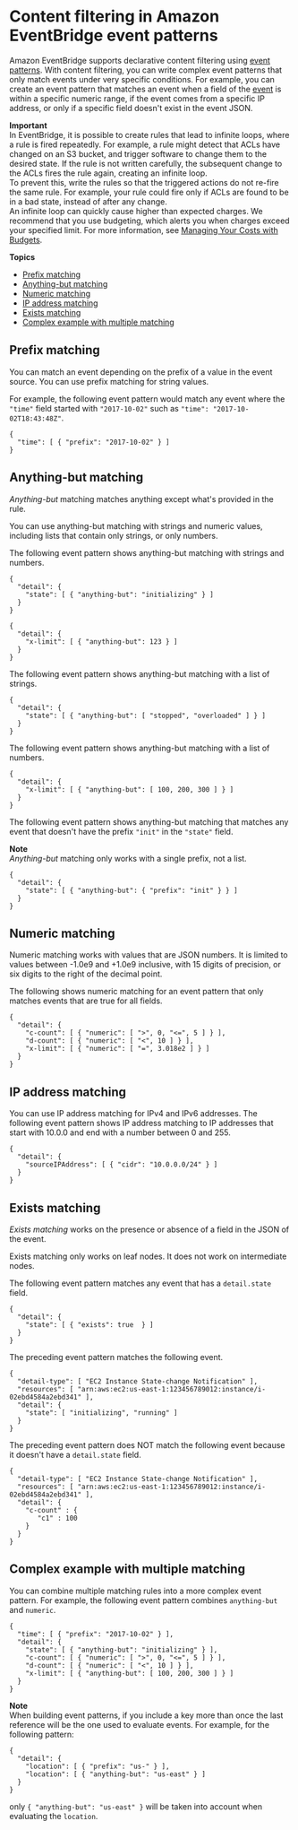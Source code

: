 # Content filtering in Amazon EventBridge event patterns<a name="eb-event-patterns-content-based-filtering"></a>

Amazon EventBridge supports declarative content filtering using [event patterns](eb-event-patterns.md)\. With content filtering, you can write complex event patterns that only match events under very specific conditions\. For example, you can create an event pattern that matches an event when a field of the [event](eb-events.md) is within a specific numeric range, if the event comes from a specific IP address, or only if a specific field doesn't exist in the event JSON\. 

**Important**  
In EventBridge, it is possible to create rules that lead to infinite loops, where a rule is fired repeatedly\. For example, a rule might detect that ACLs have changed on an S3 bucket, and trigger software to change them to the desired state\. If the rule is not written carefully, the subsequent change to the ACLs fires the rule again, creating an infinite loop\.  
To prevent this, write the rules so that the triggered actions do not re\-fire the same rule\. For example, your rule could fire only if ACLs are found to be in a bad state, instead of after any change\.   
An infinite loop can quickly cause higher than expected charges\. We recommend that you use budgeting, which alerts you when charges exceed your specified limit\. For more information, see [Managing Your Costs with Budgets](https://docs.aws.amazon.com/awsaccountbilling/latest/aboutv2/budgets-managing-costs.html)\.

**Topics**
+ [Prefix matching](#eb-filtering-prefix-matching)
+ [Anything\-but matching](#eb-filtering-anything-but)
+ [Numeric matching](#filtering-numeric-matching)
+ [IP address matching](#eb-filtering-ip-matching)
+ [Exists matching](#eb-filtering-exists-matching)
+ [Complex example with multiple matching](#eb-filtering-complex-example)

## Prefix matching<a name="eb-filtering-prefix-matching"></a>

You can match an event depending on the prefix of a value in the event source\. You can use prefix matching for string values\.

For example, the following event pattern would match any event where the `"time"` field started with `"2017-10-02"` such as `"time": "2017-10-02T18:43:48Z"`\. 

```
{
  "time": [ { "prefix": "2017-10-02" } ]
}
```

## Anything\-but matching<a name="eb-filtering-anything-but"></a>

*Anything\-but* matching matches anything except what's provided in the rule\.

You can use anything\-but matching with strings and numeric values, including lists that contain only strings, or only numbers\.

The following event pattern shows anything\-but matching with strings and numbers\.

```
{
  "detail": {
    "state": [ { "anything-but": "initializing" } ]
  }
}

{
  "detail": {
    "x-limit": [ { "anything-but": 123 } ]
  }
}
```

The following event pattern shows anything\-but matching with a list of strings\.

```
{
  "detail": {
    "state": [ { "anything-but": [ "stopped", "overloaded" ] } ]
  }
}
```

The following event pattern shows anything\-but matching with a list of numbers\.

```
{
  "detail": {
    "x-limit": [ { "anything-but": [ 100, 200, 300 ] } ]
  }
}
```

The following event pattern shows anything\-but matching that matches any event that doesn't have the prefix `"init"` in the `"state"` field\.

**Note**  
*Anything\-but* matching only works with a single prefix, not a list\.

```
{
  "detail": {
    "state": [ { "anything-but": { "prefix": "init" } } ]
  }
}
```

## Numeric matching<a name="filtering-numeric-matching"></a>

Numeric matching works with values that are JSON numbers\. It is limited to values between \-1\.0e9 and \+1\.0e9 inclusive, with 15 digits of precision, or six digits to the right of the decimal point\.

The following shows numeric matching for an event pattern that only matches events that are true for all fields\. 

```
{
  "detail": {
    "c-count": [ { "numeric": [ ">", 0, "<=", 5 ] } ],
    "d-count": [ { "numeric": [ "<", 10 ] } ],
    "x-limit": [ { "numeric": [ "=", 3.018e2 ] } ]
  }
}
```

## IP address matching<a name="eb-filtering-ip-matching"></a>

You can use IP address matching for IPv4 and IPv6 addresses\. The following event pattern shows IP address matching to IP addresses that start with 10\.0\.0 and end with a number between 0 and 255\.

```
{
  "detail": {
    "sourceIPAddress": [ { "cidr": "10.0.0.0/24" } ]
  }
}
```

## Exists matching<a name="eb-filtering-exists-matching"></a>

*Exists matching* works on the presence or absence of a field in the JSON of the event\.

Exists matching only works on leaf nodes\. It does not work on intermediate nodes\.

The following event pattern matches any event that has a `detail.state` field\.

```
{
  "detail": {
    "state": [ { "exists": true  } ]
  }
}
```

The preceding event pattern matches the following event\.

```
{
  "detail-type": [ "EC2 Instance State-change Notification" ],
  "resources": [ "arn:aws:ec2:us-east-1:123456789012:instance/i-02ebd4584a2ebd341" ],
  "detail": {
    "state": [ "initializing", "running" ]
  }
}
```

The preceding event pattern does NOT match the following event because it doesn't have a `detail.state` field\.

```
{
  "detail-type": [ "EC2 Instance State-change Notification" ],
  "resources": [ "arn:aws:ec2:us-east-1:123456789012:instance/i-02ebd4584a2ebd341" ],
  "detail": {
    "c-count" : {
       "c1" : 100
    }
  }
}
```

## Complex example with multiple matching<a name="eb-filtering-complex-example"></a>

You can combine multiple matching rules into a more complex event pattern\. For example, the following event pattern combines `anything-but` and `numeric`\.

```
{
  "time": [ { "prefix": "2017-10-02" } ],
  "detail": {
    "state": [ { "anything-but": "initializing" } ],
    "c-count": [ { "numeric": [ ">", 0, "<=", 5 ] } ],
    "d-count": [ { "numeric": [ "<", 10 ] } ],
    "x-limit": [ { "anything-but": [ 100, 200, 300 ] } ]
  }
}
```

**Note**  
When building event patterns, if you include a key more than once the last reference will be the one used to evaluate events\. For example, for the following pattern:  

```
{
  "detail": {
    "location": [ { "prefix": "us-" } ],
    "location": [ { "anything-but": "us-east" } ]
  }
}
```
only `{ "anything-but": "us-east" }` will be taken into account when evaluating the `location`\.